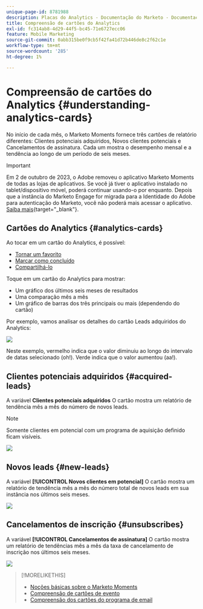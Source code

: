 ```yaml
---
unique-page-id: 8781988
description: Placas do Analytics - Documentação do Marketo - Documentação do produto
title: Compreensão de cartões do Analytics
exl-id: fc314ab8-4d29-44f5-bc45-71e6727ecc06
feature: Mobile Marketing
source-git-commit: 0abb315be0f9cb5f42fa41d72b446de8c2f62c1e
workflow-type: tm+mt
source-wordcount: '285'
ht-degree: 1%

---
```


# Compreensão de cartões do Analytics {#understanding-analytics-cards}

No início de cada mês, o Marketo Moments fornece três cartões de relatório diferentes: Clientes potenciais adquiridos, Novos clientes potenciais e Cancelamentos de assinatura. Cada um mostra o desempenho mensal e a tendência ao longo de um período de seis meses.

>[!IMPORTANT]
>
>Em 2 de outubro de 2023, o Adobe removeu o aplicativo Marketo Moments de todas as lojas de aplicativos. Se você já tiver o aplicativo instalado no tablet/dispositivo móvel, poderá continuar usando-o por enquanto. Depois que a instância do Marketo Engage for migrada para a Identidade do Adobe para autenticação do Marketo, você não poderá mais acessar o aplicativo. [Saiba mais](https://nation.marketo.com/t5/product-discussions/marketo-events-app-and-marketo-moments-app-end-of-life/m-p/340712/highlight/true#M193869){target="_blank"}.

## Cartões do Analytics {#analytics-cards}

Ao tocar em um cartão do Analytics, é possível:

* [Tornar um favorito](/help/marketo/product-docs/core-marketo-concepts/mobile-apps/marketo-moments/working-with-moments/creating-a-favorite.md)
* [Marcar como concluído](/help/marketo/product-docs/core-marketo-concepts/mobile-apps/marketo-moments/working-with-moments/marking-it-done.md)
* [Compartilhá-lo](/help/marketo/product-docs/core-marketo-concepts/mobile-apps/marketo-moments/working-with-moments/sharing-a-moment.md)

Toque em um cartão do Analytics para mostrar:

* Um gráfico dos últimos seis meses de resultados
* Uma comparação mês a mês
* Um gráfico de barras dos três principais ou mais (dependendo do cartão)

Por exemplo, vamos analisar os detalhes do cartão Leads adquiridos do Analytics:

![](assets/image2015-7-6-14-3a5-3a25.png)

Neste exemplo, vermelho indica que o valor diminuiu ao longo do intervalo de datas selecionado (oh!). Verde indica que o valor aumentou (aa!).

## Clientes potenciais adquiridos {#acquired-leads}

A variável **Clientes potenciais adquiridos** O cartão mostra um relatório de tendência mês a mês do número de novos leads.

>[!NOTE]
>
>Somente clientes em potencial com um programa de aquisição definido ficam visíveis.

![](assets/image2015-6-30-14-3a31-3a40.png)

## Novos leads {#new-leads}

A variável **[!UICONTROL Novos clientes em potencial]** O cartão mostra um relatório de tendência mês a mês do número total de novos leads em sua instância nos últimos seis meses.

![](assets/image2015-6-30-14-3a33-3a23.png)

## Cancelamentos de inscrição {#unsubscribes}

A variável **[!UICONTROL Cancelamentos de assinatura]** O cartão mostra um relatório de tendências mês a mês da taxa de cancelamento de inscrição nos últimos seis meses.

![](assets/image2015-6-30-14-3a29-3a3.png)

>[!MORELIKETHIS]
>
>* [Noções básicas sobre o Marketo Moments](/help/marketo/product-docs/core-marketo-concepts/mobile-apps/marketo-moments/understanding-moments/understanding-marketo-moments.md)
>* [Compreensão de cartões de evento](/help/marketo/product-docs/core-marketo-concepts/mobile-apps/marketo-moments/understanding-moments/understanding-event-cards.md)
>* [Compreensão dos cartões do programa de email](/help/marketo/product-docs/core-marketo-concepts/mobile-apps/marketo-moments/understanding-moments/understanding-email-program-cards.md)
